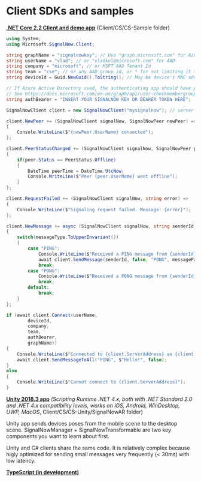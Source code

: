 Client SDKs and samples
===========================================================

[**.NET Core 2.2 Client and demo app**](../Client/CS/CS-Sample)
(Client/CS/CS-Sample folder)

```cs
using System;
using Microsoft.SignalNow.Client;

string graphName = "signalnowkey"; // Use "graph.microsoft.com" for Azure Active Directory (AAD) and Microsoft Graph 
string userName = "vlad"; // or "vladkol@microsoft.com" for AAD 
string company = "microsoft"; // or MSFT AAD Tenant Id 
string team = "cse"; // or any AAD group id, or * for not limiting it to a specific group 
string deviceId = Guid.NewGuid().ToString(); // May be device's MAC address 

// If Azure Active Directory used, the authenticating app should have permissions sufficient for calling checkMemberGroups API 
// See https://docs.microsoft.com/en-us/graph/api/user-checkmembergroups?view=graph-rest-beta (as of today, it is Directory.Read.All) 
string authBearer = "INSERT YOUR SIGNALNOW KEY OR BEARER TOKEN HERE";  

SignalNowClient client = new SignalNowClient("mysignalnow"); // server will be resolved to mysignalnow.azurewibsites.net 

client.NewPeer += (SignalNowClient signalNow, SignalNowPeer newPeer) =>
{
    Console.WriteLine($"{newPeer.UserName} connected");
};

client.PeerStatusChanged += (SignalNowClient signalNow, SignalNowPeer peer) =>
{
    if(peer.Status == PeerStatus.Offline)
    {
        DateTime peerTime = DateTime.UtcNow;
        Console.WriteLine($"Peer {peer.UserName} went offline");
    }
};

client.RequestFailed += (SignalNowClient signalNow, string error) =>
{
    Console.WriteLine($"Signaling request failed. Message: {error}");
};

client.NewMessage += async (SignalNowClient signalNow, string senderId, string messageType, string messagePayload)=>
{
    switch(messageType.ToUpperInvariant())
    {
        case "PING":
            Console.WriteLine($"Received a PING message from {senderId}. Payload: {messagePayload}");
            await client.SendMessage(senderId, false, "PONG", messagePayload, true); 
            break;
        case "PONG":
            Console.WriteLine($"Received a PONG message from {senderId}");
            break;
        default:
            break;
    }
};

if (await client.Connect(userName,
        deviceId,
        company,
        team,
        authBearer,
        graphName))
{
    Console.WriteLine($"Connected to {client.ServerAddress} as {client.UserId}");
    await client.SendMessageToAll("PING", $"Hello!", false);
}
else
{
    Console.WriteLine($"Cannot connect to {client.ServerAddress}");
}
```

[**Unity 2018.3 app**](../Client/CS/CS-Unity/SignalNowAR)
*(Scripting Runtime .NET 4.x, both with .NET Standard 2.0 and .NET 4.x compatibility levels, works on iOS, Android, WinDesktop, UWP, MacOS*, 
Client/CS/CS-Unity/SignalNowAR folder)

Unity app sends devices poses from the mobile scene to the desktop scene. SignalNowManager + SignalNowTransformable are two key components you want to learn about first. 

Unity and C# clients share the same code. It is relatively complex because higly optimized for sending small messages very frequently (< 30ms) with low latency. 

[**TypeScript (in development)**]()

 

 

 
